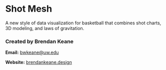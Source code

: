 # Shot Mesh
A new style of data visualization for basketball that combines shot charts, 3D modeling, and laws of gravitation.

### Created by Brendan Keane

**Email:** bwkeane@uw.edu

**Website:** [brendankeane.design](https://www.brendankeane.design)
